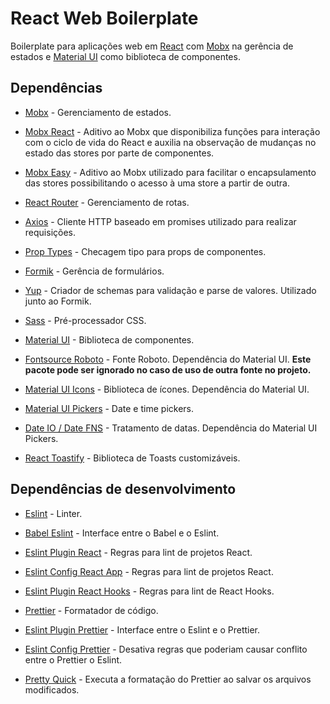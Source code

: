 # React Web Boilerplate

Boilerplate para aplicações web em [React](https://reactjs.org) com [Mobx](https://mobx.js.org) na gerência de estados e [Material UI](https://material-ui.com) como biblioteca de componentes.

## Dependências

- [Mobx](https://mobx.js.org) - Gerenciamento de estados.

- [Mobx React](https://www.npmjs.com/package/mobx-react) - Aditivo ao Mobx que disponibiliza funções para interação com o ciclo de vida do React e auxilia na observação de mudanças no estado das stores por parte de componentes.

- [Mobx Easy](https://www.npmjs.com/package/mobx-easy) - Aditivo ao Mobx utilizado para facilitar o encapsulamento das stores possibilitando o acesso à uma store a partir de outra.

- [React Router](https://reactrouter.com/web) - Gerenciamento de rotas.

- [Axios](https://www.npmjs.com/package/axios) - Cliente HTTP baseado em promises utilizado para realizar requisições.

- [Prop Types](https://www.npmjs.com/package/prop-types) - Checagem tipo para props de componentes.

- [Formik](https://formik.org) - Gerência de formulários.

- [Yup](https://www.npmjs.com/package/yup) - Criador de schemas para validação e parse de valores. Utilizado junto ao Formik.

- [Sass](https://www.npmjs.com/package/sass) - Pré-processador CSS.

- [Material UI](https://material-ui.com) - Biblioteca de componentes.

- [Fontsource Roboto](https://www.npmjs.com/package/@fontsource/roboto) - Fonte Roboto. Dependência do Material UI. **Este pacote pode ser ignorado no caso de uso de outra fonte no projeto.**

- [Material UI Icons](https://material-ui.com/pt/components/material-icons) - Biblioteca de ícones. Dependência do Material UI.

- [Material UI Pickers](https://material-ui-pickers.dev) - Date e time pickers.

- [Date IO / Date FNS](https://www.npmjs.com/package/@date-io/date-fns) - Tratamento de datas. Dependência do Material UI Pickers.

- [React Toastify](https://www.npmjs.com/package/react-toastify) - Biblioteca de Toasts customizáveis.

## Dependências de desenvolvimento

- [Eslint](https://eslint.org) - Linter.

- [Babel Eslint](https://www.npmjs.com/package/babel-eslint) - Interface entre o Babel e o Eslint.

- [Eslint Plugin React](https://www.npmjs.com/package/eslint-plugin-react) - Regras para lint de projetos React.

- [Eslint Config React App](https://www.npmjs.com/package/eslint-config-react-app) - Regras para lint de projetos React.

- [Eslint Plugin React Hooks](https://www.npmjs.com/package/eslint-plugin-react-hooks) - Regras para lint de React Hooks.

- [Prettier](https://prettier.io) - Formatador de código.

- [Eslint Plugin Prettier](https://www.npmjs.com/package/eslint-plugin-prettier) - Interface entre o Eslint e o Prettier.

- [Eslint Config Prettier](https://www.npmjs.com/package/eslint-config-prettier) - Desativa regras que poderiam causar conflito entre o Prettier o Eslint.

- [Pretty Quick](https://www.npmjs.com/package/pretty-quick) - Executa a formatação do Prettier ao salvar os arquivos modificados.
